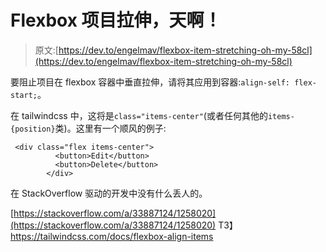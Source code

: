 # Flexbox 项目拉伸，天啊！

> 原文:[https://dev.to/engelmav/flexbox-item-stretching-oh-my-58cl](https://dev.to/engelmav/flexbox-item-stretching-oh-my-58cl)

要阻止项目在 flexbox 容器中垂直拉伸，请将其应用到容器:`align-self: flex-start;`。

在 tailwindcss 中，这将是`class="items-center"`(或者任何其他的`items-{position}`类)。这里有一个顺风的例子:

```
 <div class="flex items-center">
          <button>Edit</button>
          <button>Delete</button>
        </div> 
```

在 StackOverflow 驱动的开发中没有什么丢人的。

[https://stackoverflow.com/a/33887124/1258020](https://stackoverflow.com/a/33887124/1258020)
T3】https://tailwindcss.com/docs/flexbox-align-items